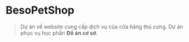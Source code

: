 # BesoPetShop
> Dự án về website cung cấp dịch vụ của cửa hàng thú cưng. Dự án phục vụ học phần **Đồ án cơ sở**.